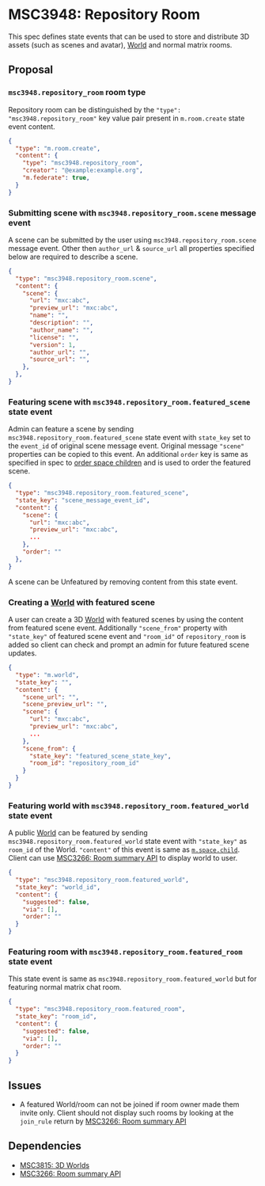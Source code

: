 # MSC3948: Repository Room

This spec defines state events that can be used to store and distribute 3D assets (such as scenes and avatar), [World](https://github.com/matrix-org/matrix-spec-proposals/pull/3815) and normal matrix rooms.

## Proposal

### `msc3948.repository_room` room type

Repository room can be distinguished by the `"type": "msc3948.repository_room"` key value pair present in `m.room.create` state event content.

```json
{
  "type": "m.room.create",
  "content": {
    "type": "msc3948.repository_room",
    "creator": "@example:example.org",
    "m.federate": true,
  }
}
```

### Submitting scene with `msc3948.repository_room.scene` message event

A scene can be submitted by the user using `msc3948.repository_room.scene` message event. Other then `author_url` & `source_url` all properties specified below are required to describe a scene.

```json
{
  "type": "msc3948.repository_room.scene",
  "content": {
    "scene": {
      "url": "mxc:abc",
      "preview_url": "mxc:abc",
      "name": "",
      "description": "",
      "author_name": "",
      "license": "",
      "version": 1,
      "author_url": "",
      "source_url": "",
    },
  },
}
```

### Featuring scene with `msc3948.repository_room.featured_scene` state event

Admin can feature a scene by sending `msc3948.repository_room.featured_scene` state event with `state_key` set to the `event_id` of original scene message event. Original message `"scene"` properties can be copied to this event. An additional `order` key is same as specified in spec to [order space children](https://spec.matrix.org/v1.5/client-server-api/#ordering-of-children-within-a-space) and is used to order the featured scene.

```json
{
  "type": "msc3948.repository_room.featured_scene",
  "state_key": "scene_message_event_id",
  "content": {
    "scene": {
      "url": "mxc:abc",
      "preview_url": "mxc:abc",
      ...
    },
    "order": ""
  },
}
```

A scene can be Unfeatured by removing content from this state event.

### Creating a [World](https://github.com/matrix-org/matrix-spec-proposals/pull/3815) with featured scene

A user can create a 3D [World](https://github.com/matrix-org/matrix-spec-proposals/pull/3815) with featured scenes by using the content from featured scene event. Additionally `"scene_from"` property with `"state_key"` of featured scene event and `"room_id"` of `repository_room` is added so client can check and prompt an admin for future featured scene updates.

```json
{
  "type": "m.world",
  "state_key": "",
  "content": {
    "scene_url": "",
    "scene_preview_url": "",
    "scene": {
      "url": "mxc:abc",
      "preview_url": "mxc:abc",
      ...
    },
    "scene_from": {
      "state_key": "featured_scene_state_key",
      "room_id": "repository_room_id"
    }
  }
}
```

### Featuring world with `msc3948.repository_room.featured_world` state event

A public [World](https://github.com/matrix-org/matrix-spec-proposals/pull/3815) can be featured by sending `msc3948.repository_room.featured_world` state event with `"state_key"` as `room_id` of the World. `"content"` of this event is same as [`m.space.child`](https://spec.matrix.org/v1.5/client-server-api/#mspacechild). Client can use [MSC3266: Room summary API](https://github.com/matrix-org/matrix-spec-proposals/pull/3266) to display world to user.

```json
{
  "type": "msc3948.repository_room.featured_world",
  "state_key": "world_id",
  "content": {
    "suggested": false,
    "via": [],
    "order": ""
  }
}
```

### Featuring room with  `msc3948.repository_room.featured_room` state event

This state event is same as `msc3948.repository_room.featured_world` but for featuring normal matrix chat room.

```json
{
  "type": "msc3948.repository_room.featured_room",
  "state_key": "room_id",
  "content": {
    "suggested": false,
    "via": [],
    "order": ""
  }
}
```

## Issues

* A featured World/room can not be joined if room owner made them invite only. Client should not display such rooms by looking at the `join_rule` return by [MSC3266: Room summary API](https://github.com/matrix-org/matrix-spec-proposals/pull/3266)

## Dependencies

* [MSC3815: 3D Worlds](https://github.com/matrix-org/matrix-spec-proposals/pull/3815)
* [MSC3266: Room summary API](https://github.com/matrix-org/matrix-spec-proposals/pull/3266)
